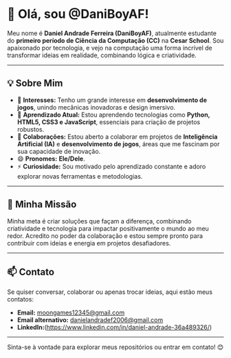# 👋 Olá, sou @DaniBoyAF!

Meu nome é **Daniel Andrade Ferreira (DaniBoyAF)**, atualmente estudante do **primeiro período de Ciência da Computação (CC)** na **Cesar School**. Sou apaixonado por tecnologia, e vejo na computação uma forma incrível de transformar ideias em realidade, combinando lógica e criatividade.

---

## 💡 Sobre Mim

- 👀 **Interesses:** Tenho um grande interesse em **desenvolvimento de jogos**, unindo mecânicas inovadoras e design imersivo.  
- 🌱 **Aprendizado Atual:** Estou aprendendo tecnologias como **Python, HTML5, CSS3 e JavaScript**, essenciais para criação de projetos robustos.  
- 💞️ **Colaborações:** Estou aberto a colaborar em projetos de **Inteligência Artificial (IA)** e **desenvolvimento de jogos**, áreas que me fascinam por sua capacidade de inovação.  
- 😄 **Pronomes:** **Ele/Dele**.  
- ⚡ **Curiosidade:** Sou motivado pelo aprendizado constante e adoro explorar novas ferramentas e metodologias.  

---

## 🚀 Minha Missão

Minha meta é criar soluções que façam a diferença, combinando criatividade e tecnologia para impactar positivamente o mundo ao meu redor. Acredito no poder da colaboração e estou sempre pronto para contribuir com ideias e energia em projetos desafiadores.

---

## 📫 Contato

Se quiser conversar, colaborar ou apenas trocar ideias, aqui estão meus contatos:  
- **Email:** [moongames12345@gmail.com](mailto:moongames12345@gmail.com)  
- **Email alternativo:** [danielandradef2006@gmail.com](mailto:danielandradef2006@gmail.com)  
- **Linkedln:**(https://www.linkedin.com/in/daniel-andrade-36a489326/)
---

Sinta-se à vontade para explorar meus repositórios ou entrar em contato! 😊

